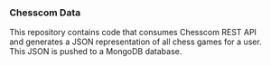 <h3>Chesscom Data</h3>
This repository contains code that consumes Chesscom REST API<br> and generates a JSON representation of all chess games for a user.<br>
This JSON is pushed to a MongoDB database.
